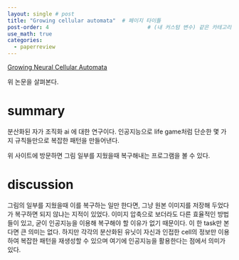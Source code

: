 ```yaml
---
layout: single # post
title: "Growing cellular automata"  # 페이지 타이틀
post-order: 4                               # (내 커스텀 변수) 같은 카테고리 내 정렬 순서
use_math: true
categories:
  - paperreview
---
```


[Growing Neural Cellular Automata][paperlink]

[paperlink]:https://distill.pub/2020/growing-ca/

위 논문을 살펴본다. 

# summary
분산화된 자가 조직화 ai 에 대한 연구이다. 
인공지능으로 life game처럼 단순한 몇 가지 규칙들만으로 복잡한 패턴을 만들어낸다.

위 사이트에 방문하면 그림 일부를 지웠을때 복구해내는 프로그램을 볼 수 있다.





# discussion
그림의 일부를 지웠을때 이를 복구하는 일만 한다면, 그냥 원본 이미지를 저장해 두었다가 복구하면 되지 않냐는 지적이 있었다.
이미지 압축으로 보더라도 다른 효율적인 방법들이 있고, 굳이 인공지능을 이용해 복구해야 할 이유가 없기 때문이다.
이 한 task만 본다면 큰 의미는 없다.
하지만 각각의 분산화된 유닛이 자신과 인접한 cell의 정보만 이용하여 복잡한 패턴을 재생성할 수 있으며 여기에 인공지능을 활용한다는 점에서 의미가 있다.



